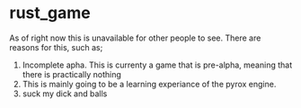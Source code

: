 
# rust_game

As of right now this is unavailable for other people to see. There are reasons for this, such as;

1. Incomplete apha. This is currenty a game that is pre-alpha, meaning that there is practically nothing
2. This is mainly going to be a learning experiance of the pyrox engine.
3. suck my dick and balls

